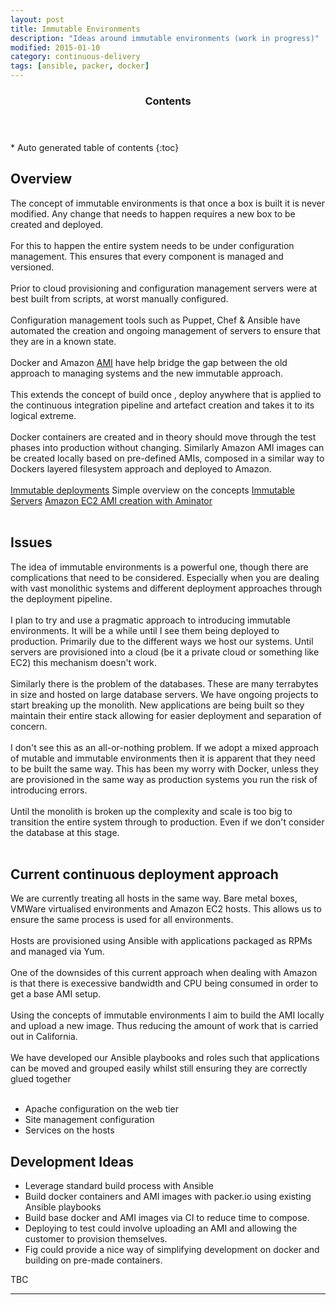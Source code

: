 ```yaml
---
layout: post
title: Immutable Environments
description: "Ideas around immutable environments (work in progress)"
modified: 2015-01-10
category: continuous-delivery
tags: [ansible, packer, docker]
---
```


<section id="table-of-contents" class="toc">
  <header>
    <h3>Contents</h3>
  </header>
<div id="drawer" markdown="1">
*  Auto generated table of contents
{:toc}
</div>
</section><!-- /#table-of-contents -->

## Overview

The concept of immutable environments is that once a box is built it is never modified. Any change that needs to happen requires a new box to be created and deployed.
<br/><br/>
For this to happen the entire system needs to be under configuration management. This ensures that every component is managed and versioned.
<br/><br/>
Prior to cloud provisioning and configuration management servers were at best built from scripts, at worst manually configured.
<br/><br/>
Configuration management tools such as Puppet, Chef & Ansible have automated the creation and ongoing management of servers to ensure that they are in a known state.
<br/><br/>
Docker and Amazon [AMI](http://docs.aws.amazon.com/AWSEC2/latest/UserGuide/AMIs.html) have help bridge the gap between the old approach to managing systems and the new immutable approach.
<br/><br/>
This extends the concept of build once , deploy anywhere that is applied to the continuous integration pipeline and artefact creation and takes it to its logical extreme.
<br/><br/>
Docker containers are created and in theory should move through the test phases into production without changing. Similarly Amazon AMI images can be created locally based on pre-defined AMIs, composed in a similar way to Dockers layered filesystem approach and deployed to Amazon.
<br/><br/>
[Immutable deployments](http://blog.codeship.com/immutable-deployments/) Simple overview on the concepts
[Immutable Servers]( http://martinfowler.com/bliki/ImmutableServer.html)
[Amazon EC2 AMI creation with Aminator](http://techblog.netflix.com/2013/03/ami-creation-with-aminator.html)
<br/><br/>
## Issues

The idea of immutable environments is a powerful one, though there are complications that need to be considered. Especially when you are dealing with vast monolithic systems and different deployment approaches through the deployment pipeline.
<br/><br/>
I plan to try and use a pragmatic approach to introducing immutable environments. It will be a while until I see them being deployed to production. Primarily due to the different ways we host our systems. Until servers are provisioned into a cloud (be it a private cloud or something like EC2) this mechanism doesn't work.
<br/><br/>
Similarly there is the problem of the databases. These are many terrabytes in size and hosted on large database servers. We have ongoing projects to start breaking up the monolith. New applications are being built so they maintain their entire stack allowing for easier deployment and separation of concern.
<br/><br/>
I don't see this as an all-or-nothing problem. If we adopt a mixed approach of mutable and immutable environments then it is apparent that they need to be built the same way. This has been my worry with Docker, unless they are provisioned in the same way as production systems you run the risk of introducing errors.
<br/><br/>
Until the monolith is broken up the complexity and scale is too big to transition the entire system through to production. Even if we don't consider the database at this stage.
<br/><br/>
## Current continuous deployment approach

We are currently treating all hosts in the same way. Bare metal boxes, VMWare virtualised environments and Amazon EC2 hosts. This allows us to ensure the same process is used for all environments.
<br/><br/>
Hosts are provisioned using Ansible with applications packaged as RPMs and managed via Yum.
<br/><br/>
One of the downsides of this current approach when dealing with Amazon is that there is execessive bandwidth and CPU being consumed in order to get a base AMI setup.
<br/><br/>
Using the concepts of immutable environments I aim to build the AMI locally and upload a new image. Thus reducing the amount of work that is carried out in California.
<br/><br/>
We have developed our Ansible playbooks and roles such that applications can be moved and grouped easily whilst still ensuring they are correctly glued together
<br/><br/>
* Apache configuration on the web tier
* Site management configuration
* Services on the hosts

## Development Ideas

* Leverage standard build process with Ansible
* Build docker containers and AMI images with packer.io using existing Ansible playbooks
* Build base docker and AMI images via CI to reduce time to compose.
* Deploying to test could involve uploading an AMI and allowing the customer to provision themselves.
* Fig could provide a nice way of simplifying development on docker and building on pre-made containers.

TBC


---